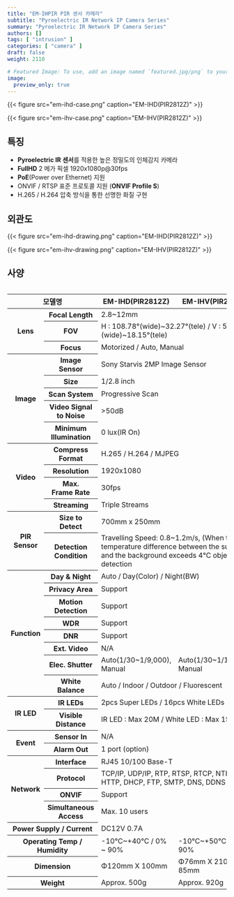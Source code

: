 ```yaml
---
title: "EM-IHPIR PIR 센서 카메라"
subtitle: "Pyroelectric IR Network IP Camera Series"
summary: "Pyroelectric IR Network IP Camera Series"
authors: []
tags: [ "intrusion" ]
categories: [ "camera" ]
draft: false
weight: 2110

# Featured Image: To use, add an image named `featured.jpg/png` to your page's folder.
image:
  preview_only: true
---
```


<div class="container">
<div class="row justify-content-center align-items-end">
<div class="col-sm-6">

{{< figure src="em-ihd-case.png" caption="EM-IHD(PIR2812Z)" >}}

</div>
<div class="col-sm-6">

{{< figure src="em-ihv-case.png" caption="EM-IHV(PIR2812Z)" >}}

</div>
</div>
</div>

## 특징

- **Pyroelectric IR 센서**를 적용한 높은 정밀도의 인체감지 카메라
- **FullHD** 2 메가 픽셀 1920x1080p@30fps
- **PoE**(Power over Ethernet) 지원
- ONVIF / RTSP 표준 프로토콜 지원 (**ONVIF Profile S**)
- H.265 / H.264 압축 방식을 통한 선명한 화질 구현

## 외관도

<div class="container">
<div class="row justify-content-center align-items-end">
<div class="col-sm-6">

{{< figure src="em-ihd-drawing.png" caption="EM-IHD(PIR2812Z)" >}}

</div>
<div class="col-sm-6">

{{< figure src="em-ihv-drawing.png" caption="EM-IHV(PIR2812Z)" >}}

</div>
</div>
</div>

## 사양

<div style="overflow-x: auto">
<table class="spec">
<thead>
<tr>
<th colspan="2">모델명</th>
<th>EM-IHD(PIR2812Z)</th>
<th>EM-IHV(PIR2812Z)</th>
</tr>
</thead>
<tbody>
<tr>
<th rowspan="3">Lens</th>
<th>Focal Length</th>
<td colspan="2">2.8~12mm</td>
</tr>
<tr>
<th>FOV</th>
<td colspan="2">H : 108.78°(wide)~32.27°(tele) / V : 57.22°(wide)~18.15°(tele)</td>
</tr>
<tr>
<th>Focus</th>
<td colspan="2">Motorized / Auto, Manual</td>
</tr>
<tr>
<th rowspan="5">Image</th>
<th>Image Sensor</th>
<td colspan="2">Sony Starvis 2MP Image Sensor</td>
</tr>
<tr>
<th>Size</th>
<td colspan="2">1/2.8 inch</td>
</tr>
<tr>
<th>Scan System</th>
<td colspan="2">Progressive Scan</td>
</tr>
<tr>
<th>Video Signal<br>to Noise</th>
<td colspan="2">&gt;50dB</td>
</tr>
<tr>
<th>Minimum<br>Illumination</th>
<td colspan="2">0 lux(IR On)</td>
</tr>
<tr>
<th rowspan="4">Video</th>
<th>Compress<br>Format</th>
<td colspan="2">H.265 / H.264 / MJPEG</td>
</tr>
<tr>
<th>Resolution</th>
<td colspan="2">1920x1080</td>
</tr>
<tr>
<th>Max.<br>Frame Rate</th>
<td colspan="2">30fps</td>
</tr>
<tr>
<th>Streaming</th>
<td colspan="2">Triple Streams</td>
</tr>
<tr>
<th rowspan="2">PIR<br>Sensor</th>
<th>Size to Detect</th>
<td colspan="2">700mm x 250mm</td>
</tr>
<tr>
<th>Detection<br>Condition</th>
<td colspan="2">Travelling Speed: 0.8~1.2m/s, (When the temperature difference between the subject and the background exceeds 4℃ object detection</td>
</tr>
<tr>
<th rowspan="8">Function</th>
<th>Day & Night</th>
<td colspan="2">Auto / Day(Color) / Night(BW)</td>
</tr>
<tr>
<th>Privacy Area</th>
<td colspan="2">Support</td>
</tr>
<tr>
<th>Motion<br>Detection</th>
<td colspan="2">Support</td>
</tr>
<tr>
<th>WDR</th>
<td colspan="2">Support</td>
</tr>
<tr>
<th>DNR</th>
<td colspan="2">Support</td>
</tr>
<tr>
<th>Ext. Video</th>
<td colspan="2">N/A</td>
</tr>
<tr>
<th>Elec. Shutter</th>
<td>Auto(1/30~1/9,000), Manual</td>
<td>Auto(1/30~1/15,000), Manual</td>
</tr>
<tr>
<th>White Balance</th>
<td colspan="2">Auto / Indoor / Outdoor / Fluorescent</td>
</tr>
<tr>
<th rowspan="2">IR LED</th>
<th>IR LEDs</th>
<td colspan="2">2pcs Super LEDs / 16pcs White LEDs</td>
</tr>
<tr>
<th>Visible<br>Distance</th>
<td colspan="2">IR LED : Max 20M / White LED : Max 15M</td>
</tr>
<tr>
<th rowspan="2">Event</th>
<th>Sensor In</th>
<td colspan="2">N/A</td>
</tr>
<tr>
<th>Alarm Out</th>
<td colspan="2">1 port (option)</td>
</tr>
<tr>
<th rowspan="4">Network</th>
<th>Interface</th>
<td colspan="2">RJ45 10/100 Base-T</td>
</tr>
<tr>
<th>Protocol</th>
<td colspan="2">TCP/IP, UDP/IP, RTP, RTSP, RTCP, NTP, HTTP, DHCP, FTP, SMTP, DNS, DDNS</td>
</tr>
<tr>
<th>ONVIF</th>
<td colspan="2">Support</td>
</tr>
<tr>
<th>Simultaneous<br>Access</th>
<td colspan="2">Max. 10 users</td>
</tr>
<tr>
<th colspan="2">Power Supply / Current</th>
<td colspan="2">DC12V 0.7A</td>
</tr>
<tr>
<th colspan="2">Operating Temp / Humidity</th>
<td>-10℃~+40℃ / 0% ~ 90%</td>
<td>-10℃~+50℃ / 0% ~ 90%</td>
</tr>
<tr>
<th colspan="2">Dimension</th>
<td>Φ120mm X 100mm</td>
<td>Φ76mm X 210mm X 85mm</td>
</tr>
<tr>
<th colspan="2">Weight</th>
<td>Approx. 500g</td>
<td>Approx. 920g</td>
</tr>
</tbody>
</table>
</div>
